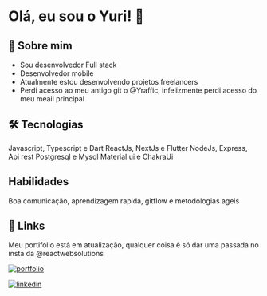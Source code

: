 # Olá, eu sou o Yuri! 👋


## 🚀 Sobre mim

- Sou desenvolvedor Full stack
- Desenvolvedor mobile 
- Atualmente estou desenvolvendo projetos freelancers
- Perdi acesso ao meu antigo git o @Yraffic, infelizmente perdi acesso do meu meail principal


## 🛠 Tecnologias 
Javascript, Typescript e Dart
ReactJs, NextJs e Flutter
NodeJs, Express, Api rest
Postgresql e Mysql
Material ui e ChakraUi

## Habilidades
 Boa comunicação, aprendizagem rapida, gitflow e metodologias ageis 


## 🔗 Links
Meu portifolio está em atualização, qualquer coisa é só dar uma passada no insta da @reactwebsolutions


[![portfolio](https://img.shields.io/badge/my_portfolio-000?style=for-the-badge&logo=ko-fi&logoColor=white)](https://reactwebsolutions.netlify.app/)

[![linkedin](https://img.shields.io/badge/linkedin-0A66C2?style=for-the-badge&logo=linkedin&logoColor=white)](https://www.linkedin.com/in/yraffic)
